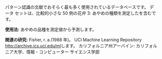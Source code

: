 パターン認識の文献でおそらく最も多く使用されているデータベースです。 データ セットは、比較的小さな 50 例の花弁 3: あやめの種類を測定したを含むです。<p></p><b>使用法:</b> あやめの品種を測定値から予測します。 <p> </p><b>関連の研究:</b> Fisher, r. a.(1988 年)。 UCI Machine Learning Repository <a href="http://archive.ics.uci.edu/ml">http://archive.ics.uci.edu/ml</a>します。 カリフォルニア州アーバイン: カリフォルニア大学、情報・コンピューター サイエンス学部




